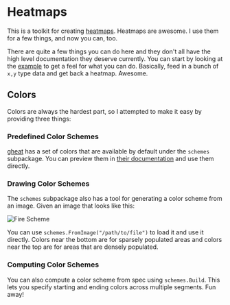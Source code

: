 # Heatmaps

This is a toolkit for creating [heatmaps][heatmap].  Heatmaps are
awesome.  I use them for a few things, and now you can, too.

There are quite a few things you can do here and they don't all have
the high level documentation they deserve currently.  You can start by
looking at the [example][example] to get a feel for what you can do.
Basically, feed in a bunch of `x,y` type data and get back a heatmap.
Awesome.

## Colors

Colors are always the hardest part, so I attempted to make it easy by
providing three things:

### Predefined Color Schemes

[gheat][gheat] has a set of colors that are available by default under
the `schemes` subpackage.  You can preview them in
[their documentation][ghschemes] and use them directly.

### Drawing Color Schemes

The `schemes` subpackage also has a tool for generating a color scheme
from an image.  Given an image that looks like this:

![Fire Scheme](/dustin/go-heatmap/raw/master/schemes/fire.png)

You can use `schemes.FromImage("/path/to/file")` to load it and use it
directly.  Colors near the bottom are for sparsely populated areas and
colors near the top are for areas that are densely populated.

### Computing Color Schemes

You can also compute a color scheme from spec using `schemes.Build`.
This lets you specify starting and ending colors across multiple
segments.  Fun away!

[heatmap]: http://en.wikipedia.org/wiki/Heat_map
[example]: /dustin/go-heatmap/blob/master/example/example.go
[gheat]: http://www.zetadev.com/software/gheat/0.2/__/doc/html/configuration.html
[ghschemes]: http://www.zetadev.com/software/gheat/0.2/__/doc/html/configuration.html#SECTION003200000000000000000

